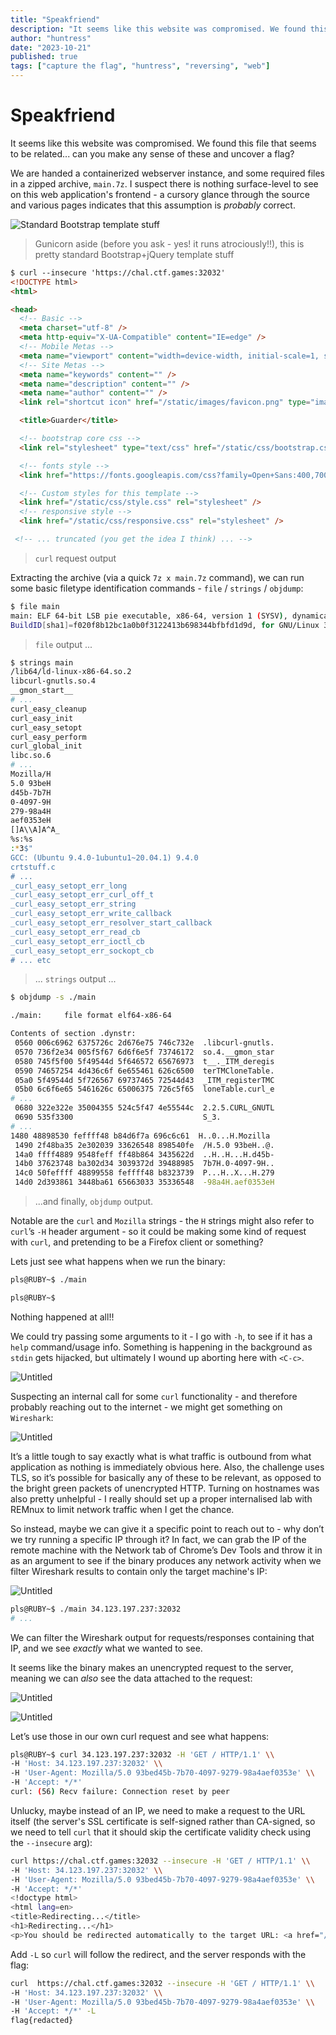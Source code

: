 ```yaml
---
title: "Speakfriend"
description: "It seems like this website was compromised. We found this file that seems to be related... can you make any sense of these and uncover a flag?"
author: "huntress"
date: "2023-10-21"
published: true
tags: ["capture the flag", "huntress", "reversing", "web"]
---
```


# Speakfriend

<aside>
It seems like this website was compromised. We found this file that seems to be related... can you make any sense of these and uncover a flag?
</aside>

We are handed a containerized webserver instance, and some required files in a zipped archive, `main.7z`. I suspect there is nothing surface-level to see on this web application's frontend - a
cursory glance through the source and various pages indicates that this assumption is *probably* correct.

![Standard Bootstrap template stuff](/img/speakfriend_img/Untitled.png)

> Gunicorn aside (before you ask - yes! it runs atrociously!!), this is pretty standard Bootstrap+jQuery template stuff

```html
$ curl --insecure 'https://chal.ctf.games:32032'
<!DOCTYPE html>
<html>

<head>
  <!-- Basic -->
  <meta charset="utf-8" />
  <meta http-equiv="X-UA-Compatible" content="IE=edge" />
  <!-- Mobile Metas -->
  <meta name="viewport" content="width=device-width, initial-scale=1, shrink-to-fit=no" />
  <!-- Site Metas -->
  <meta name="keywords" content="" />
  <meta name="description" content="" />
  <meta name="author" content="" />
  <link rel="shortcut icon" href="/static/images/favicon.png" type="image/x-icon">

  <title>Guarder</title>

  <!-- bootstrap core css -->
  <link rel="stylesheet" type="text/css" href="/static/css/bootstrap.css" />

  <!-- fonts style -->
  <link href="https://fonts.googleapis.com/css?family=Open+Sans:400,700|Poppins:400,6&di ... " />

  <!-- Custom styles for this template -->
  <link href="/static/css/style.css" rel="stylesheet" />
  <!-- responsive style -->
  <link href="/static/css/responsive.css" rel="stylesheet" />

 <!-- ... truncated (you get the idea I think) ... -->
```
> `curl` request output

Extracting the archive (via a quick `7z x main.7z` command), we can run some basic filetype identification commands - `file` / `strings` / `objdump`:

```bash
$ file main
main: ELF 64-bit LSB pie executable, x86-64, version 1 (SYSV), dynamically linked, interpreter /lib64/ld-linux-x86-64.so.2, \\
BuildID[sha1]=f020f8b12bc1a0b0f3122413b698344bfbfd1d9d, for GNU/Linux 3.2.0, not stripped
```
> `file` output ...


```bash
$ strings main
/lib64/ld-linux-x86-64.so.2
libcurl-gnutls.so.4
__gmon_start__
# ...
curl_easy_cleanup
curl_easy_init
curl_easy_setopt
curl_easy_perform
curl_global_init
libc.so.6
# ...
Mozilla/H
5.0 93beH
d45b-7b7H
0-4097-9H
279-98a4H
aef0353eH
[]A\\A]A^A_
%s:%s
:*3$"
GCC: (Ubuntu 9.4.0-1ubuntu1~20.04.1) 9.4.0
crtstuff.c
# ...
_curl_easy_setopt_err_long
_curl_easy_setopt_err_curl_off_t
_curl_easy_setopt_err_string
_curl_easy_setopt_err_write_callback
_curl_easy_setopt_err_resolver_start_callback
_curl_easy_setopt_err_read_cb
_curl_easy_setopt_err_ioctl_cb
_curl_easy_setopt_err_sockopt_cb
# ... etc
```
> ... `strings` output ...


```bash
$ objdump -s ./main

./main:     file format elf64-x86-64

Contents of section .dynstr:
 0560 006c6962 6375726c 2d676e75 746c732e  .libcurl-gnutls.
 0570 736f2e34 005f5f67 6d6f6e5f 73746172  so.4.__gmon_star
 0580 745f5f00 5f49544d 5f646572 65676973  t__._ITM_deregis
 0590 74657254 4d436c6f 6e655461 626c6500  terTMCloneTable.
 05a0 5f49544d 5f726567 69737465 72544d43  _ITM_registerTMC
 05b0 6c6f6e65 5461626c 65006375 726c5f65  loneTable.curl_e
# ...
 0680 322e322e 35004355 524c5f47 4e55544c  2.2.5.CURL_GNUTL
 0690 535f3300                             S_3.
# ...
1480 48898530 feffff48 b84d6f7a 696c6c61  H..0...H.Mozilla
 1490 2f48ba35 2e302039 33626548 898540fe  /H.5.0 93beH..@.
 14a0 ffff4889 9548feff ff48b864 3435622d  ..H..H...H.d45b-
 14b0 37623748 ba302d34 3039372d 39488985  7b7H.0-4097-9H..
 14c0 50feffff 48899558 feffff48 b8323739  P...H..X...H.279
 14d0 2d393861 3448ba61 65663033 35336548  -98a4H.aef0353eH
```
> ...and finally, `objdump` output.

Notable are the `curl` and `Mozilla` strings - the `H` strings might also refer to `curl`’s `-H` header argument - so it could be making some kind of request with `curl`, and pretending to be a Firefox client or something?

Lets just see what happens when we run the binary:

```bash
pls@RUBY~$ ./main

pls@RUBY~$
```

Nothing happened at all!!

We could try passing some arguments to it - I go with `-h`, to see if it has a `help` command/usage info. Something is happening in the background as `stdin` gets
hijacked, but ultimately I wound up aborting here with `<C-c>`.

![Untitled](/img/speakfriend_img/Untitled%201.png)

Suspecting an internal call for some `curl` functionality - and therefore probably reaching out to the internet - we might get something on `Wireshark`:

![Untitled](/img/speakfriend_img/Untitled%202.png)

It’s a little tough to say exactly what is what traffic is outbound from what application as nothing is immediately obvious here. Also, the challenge uses TLS, so it’s possible for basically any of
these to be relevant, as opposed to the bright green packets of unencrypted HTTP. Turning on hostnames was also pretty unhelpful - I really should set up a proper internalised lab with REMnux
to limit network traffic when I get the chance.

So instead, maybe we can give it a specific point to reach out to - why don’t we try running a specific IP through it? In fact, we can grab the IP of the remote machine with the Network tab
of Chrome’s Dev Tools and throw it in as an argument to see if the binary produces any network activity when we filter Wireshark results to contain only the target machine's IP:

![Untitled](/img/speakfriend_img/Untitled%203.png)

```bash
pls@RUBY~$ ./main 34.123.197.237:32032
# ...
```

We can filter the Wireshark output for requests/responses containing that IP, and we see _exactly_ what we wanted to see.

It seems like the binary makes an unencrypted request to the server, meaning we can _also_ see the data attached to the request:

![Untitled](/img/speakfriend_img/Untitled%204.png)

![Untitled](/img/speakfriend_img/Untitled%205.png)

Let’s use those in our own curl request and see what happens:

```bash
pls@RUBY~$ curl 34.123.197.237:32032 -H 'GET / HTTP/1.1' \\
-H 'Host: 34.123.197.237:32032' \\
-H 'User-Agent: Mozilla/5.0 93bed45b-7b70-4097-9279-98a4aef0353e' \\
-H 'Accept: */*'
curl: (56) Recv failure: Connection reset by peer
```

Unlucky, maybe instead of an IP, we need to make a request to the URL itself (the server's SSL certificate is self-signed rather than CA-signed, so we need to tell `curl` that it should skip the certificate validity check using the `--insecure` arg):

```bash
curl https://chal.ctf.games:32032 --insecure -H 'GET / HTTP/1.1' \\
-H 'Host: 34.123.197.237:32032' \\
-H 'User-Agent: Mozilla/5.0 93bed45b-7b70-4097-9279-98a4aef0353e' \\
-H 'Accept: */*'
<!doctype html>
<html lang=en>
<title>Redirecting...</title>
<h1>Redirecting...</h1>
<p>You should be redirected automatically to the target URL: <a href="/93bed45b-7b70-4097-9279-98a4aef0353e/c2">/93bed45b-7b70-4097-9279-98a4aef0353e/c2</a>. If not, click the link.
```

Add `-L` so `curl` will follow the redirect, and the server responds with the flag:

```sh
curl  https://chal.ctf.games:32032 --insecure -H 'GET / HTTP/1.1' \\
-H 'Host: 34.123.197.237:32032' \\
-H 'User-Agent: Mozilla/5.0 93bed45b-7b70-4097-9279-98a4aef0353e' \\
-H 'Accept: */*' -L
flag{redacted}
```
